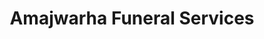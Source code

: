 ---
title: "Amajwarha Funeral Services"
url: /rhini-grahamstown/amajwarha-funeral-services/
shop: Bestattungen
---